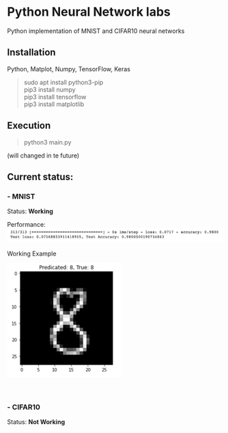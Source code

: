 # Python Neural Network labs
Python implementation of MNIST and CIFAR10 neural networks

## Installation

Python, Matplot, Numpy, TensorFlow, Keras<br>
>sudo apt install python3-pip<br>
pip3 install numpy<br>
pip3 install tensorflow<br>
pip3 install matplotlib<br>

## Execution

> python3 main.py 

(will changed in te future)

## Current status:
### - MNIST
Status: **Working**

Performance:
![Diagram](lib/MVP/MNIST/test_performance.png)

Working Example

![Diagram](lib/MVP/MNIST/prediction.png)
<br>
<br>
<br>

### - CIFAR10
Status: **Not Working**
